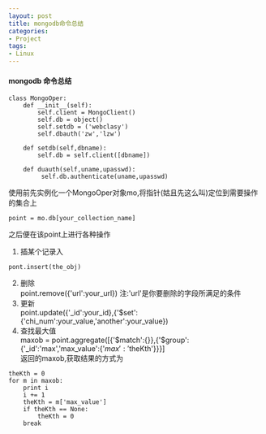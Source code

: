 ```yaml
---
layout: post  
title: mongodb命令总结  
categories: 
- Project  
tags:  
- Linux
---
```


#### mongodb 命令总结  
```
class MongoOper:
    def __init__(self):
        self.client = MongoClient()
        self.db = object()
        self.setdb = ('webclasy')
        self.dbauth('zw','lzw')

    def setdb(self,dbname):
        self.db = self.client([dbname])
    
    def duauth(self,uname,upasswd):
         self.db.authenticate(uname,upasswd)     

```
使用前先实例化一个MongoOper对象mo,将指针(姑且先这么叫)定位到需要操作的集合上  
```
point = mo.db[your_collection_name]
```
之后便在该point上进行各种操作
1. 插某个记录入  
```
pont.insert(the_obj)
``` 
2. 删除  
point.remove({'url':your_url}) 注:'url'是你要删除的字段所满足的条件
3. 更新  
point.update({'_id':your_id},{'$set':{'chi_num':your_value,'another':your_value})   
4. 查找最大值  
maxob = point.aggregate([{'$match':{}},{'$group':{'_id':'max','max_value':{'$max':'$theKth'}}}]  
返回的maxob,获取结果的方式为  
```
theKth = 0
for m in maxob:
    print i
    i += 1
    theKth = m['max_value']
    if theKth == None:
        theKth = 0
    break
``` 
